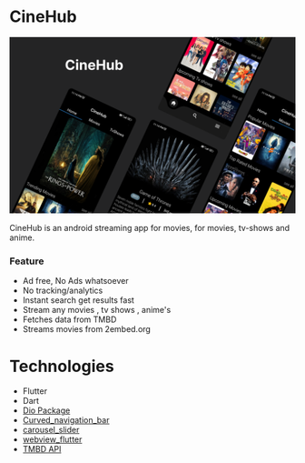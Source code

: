 # CineHub

![image1](assets/pancake.png)

CineHub is an android streaming app for movies, for movies, tv-shows and anime.

### Feature
- Ad free, No Ads whatsoever
- No tracking/analytics
- Instant search get results fast
- Stream any movies , tv shows , anime's
- Fetches data from TMBD
- Streams movies from 2embed.org

# Technologies
- Flutter
- Dart
- [Dio Package](https://pub.dev/packages/dio)
- [Curved_navigation_bar](https://pub.dev/packages/curved_navigation_bar)
- [carousel_slider](https://pub.dev/packages/carousel_slider)
- [webview_flutter](https://pub.dev/packages/webview_flutter)
- [TMBD API](https://www.themoviedb.org/documentation/api) 


